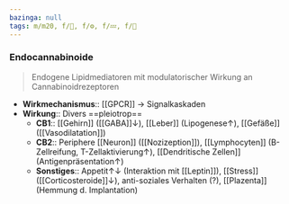 ```yaml
---
bazinga: null
tags: m/m20, f/🧪, f/⚙️, f/💤, f/🧠
---
```

### Endocannabinoide
> Endogene Lipidmediatoren mit modulatorischer Wirkung an Cannabinoidrezeptoren
- **Wirkmechanismus**:: [[GPCR]] → Signalkaskaden
- **Wirkung**:: Divers ==pleiotrop==
	- **CB1**:: [[Gehirn]] ([[GABA]]↓), [[Leber]] (Lipogenese↑), [[Gefäße]] ([[Vasodilatation]])
	- **CB2**:: Periphere [[Neuron]] ([[Nozizeption]]), [[Lymphocyten]] (B-Zellreifung, T-Zellaktivierung↑), [[Dendritische Zellen]] (Antigenpräsentation↑)
	- **Sonstiges**:: Appetit↑↓ (Interaktion mit [[Leptin]]), [[Stress]] ([[Corticosteroide]]↓), anti-soziales Verhalten (?), [[Plazenta]] (Hemmung d. Implantation)